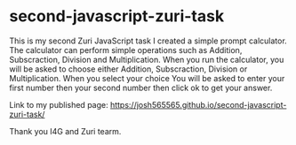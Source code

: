 # second-javascript-zuri-task
This is my second Zuri JavaScript task
I created a simple prompt calculator.
The calculator can perform simple operations such as Addition, Subscraction, Division and Multiplication.
When you run the calculator, you will be asked to choose either Addition, Subscraction, Division or Multiplication. 
When you select your choice
You will be asked to enter your first number then your second number then click ok to get your answer.

Link to my published page: https://josh565565.github.io/second-javascript-zuri-task/

Thank you I4G and Zuri tearm.
